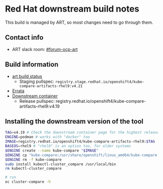 # Red Hat downstream build notes

This build is managed by ART, so most changes need to go through them.

## Contact info

- ART slack room: [#forum-ocp-art](https://redhat.enterprise.slack.com/archives/CB95J6R4N)

## Build information

- [art build status](https://art-build-history-art-build-history.apps.artc2023.pc3z.p1.openshiftapps.com/?name=kube-compare-art)
  - Staging pullspec: `registry.stage.redhat.io/openshift4/kube-compare-artifacts-rhel9:v4.21`
- [Errata](https://errata.engineering.redhat.com/package/show/kube-compare-artifacts-container)
- [Downstream container](https://catalog.redhat.com/software/containers/openshift4/kube-compare-artifacts-rhel9/66d56abedf3259c57cfc8cba)
  - Release pullspec: registry.redhat.io/openshift4/kube-compare-artifacts-rhel9:v4.19

## Installing the downstream version of the tool

```bash
TAG=v4.19 # Check the downstream container page for the highest released version tag (do not use `latest`)
ENGINE=podman # works with "docker" too
IMAGE=registry.redhat.io/openshift4/kube-compare-artifacts-rhel9:$TAG
BASEOS=rhel9 # "rhel8" is an option too, for older systems
$ENGINE create --name kube-compare "$IMAGE"
$ENGINE cp "kube-compare:/usr/share/openshift/linux_amd64/kube-compare.$BASEOS" ./kubectl-cluster_compare
$ENGINE rm -f kube-compare
sudo install kubectl-cluster_compare /usr/local/bin
rm kubectl-cluster_compare

# run
oc cluster-compare -h
```
